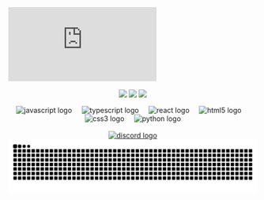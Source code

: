 
![](https://biaupload.com/do.php?imgf=org-96da2a38132c1.png)
<div align="center">


![](https://github-readme-stats.vercel.app/api?username=Parsa3323&theme=dark&hide_border=true&include_all_commits=true&count_private=false)
![](https://github-readme-streak-stats.herokuapp.com/?user=Parsa3323&theme=dark&hide_border=true)
![](https://github-readme-stats.vercel.app/api/top-langs/?username=Parsa3323&theme=dark&hide_border=true&include_all_commits=true&count_private=false&layout=compact)

</div>




<div align="center">
  <img src="https://cdn.jsdelivr.net/gh/devicons/devicon/icons/javascript/javascript-original.svg" style="height:30px; width:30px;" alt="javascript logo" />
  <img width="12" />
  <img src="https://cdn.jsdelivr.net/gh/devicons/devicon/icons/typescript/typescript-original.svg" style="height:30px; width:30px;" alt="typescript logo" />
  <img width="12" />
  <img src="https://cdn.jsdelivr.net/gh/devicons/devicon/icons/react/react-original.svg" style="height:30px; width:30px;" alt="react logo" />
  <img width="12" />
  <img src="https://cdn.jsdelivr.net/gh/devicons/devicon/icons/html5/html5-original.svg" style="height:30px; width:30px;" alt="html5 logo" />
  <img width="12" />
  <img src="https://cdn.jsdelivr.net/gh/devicons/devicon/icons/css3/css3-original.svg" style="height:30px; width:30px;" alt="css3 logo" />
  <img width="12" />
  <img src="https://cdn.jsdelivr.net/gh/devicons/devicon/icons/python/python-original.svg" style="height:30px; width:30px;" alt="python logo" /> </br> </br>
      <a href="https://discord.gg/KUBewtmW" target="_blank">
    <img src="https://img.shields.io/static/v1?message=Discord&logo=discord&label=&color=7289DA&logoColor=white&labelColor=&style=for-the-badge" height="35" alt="discord logo"  />
  </a>
</div>


<div align="center">
<picture>
  <source media="(prefers-color-scheme: dark)" srcset="https://raw.githubusercontent.com/Parsa3323/Parsa3323/output/github-snake-dark.svg" />
  <source media="(prefers-color-scheme: light)" srcset="https://raw.githubusercontent.com/Parsa3323/Parsa3323/output/github-snake.svg" />
  <img alt="github-snake" src="https://raw.githubusercontent.com/Parsa3323/Parsa3323/output/github-snake.svg" />
</picture>
</div>




<!-- # 📊 GitHub Stats: -->
<!-- 
### ✍️ Random Dev Quote
![](https://quotes-github-readme.vercel.app/api?type=horizontal&theme=radical)

### 🔝 Top Contributed Repo
![](https://github-contributor-stats.vercel.app/api?username=Parsa3323&limit=5&theme=dark&combine_all_yearly_contributions=true)



###

<div align="left">
  <a href="https://discord.gg/KUBewtmW" target="_blank">
    <img src="https://img.shields.io/static/v1?message=Discord&logo=discord&label=&color=7289DA&logoColor=white&labelColor=&style=for-the-badge" height="35" alt="discord logo"  />
  </a>
</div>

###
---
[![](https://visitcount.itsvg.in/api?id=Parsa3323&icon=0&color=0)](https://visitcount.itsvg.in)

Proudly created with GPRM ( https://gprm.itsvg.in ) -->

<!--
**Parsa3323/Parsa3323** is a ✨ _special_ ✨ repository because its `README.md` (this file) appears on your GitHub profile.

Here are some ideas to get you started:

- 🔭 I’m currently working on ...
- 🌱 I’m currently learning ...
- 👯 I’m looking to collaborate on ...
- 🤔 I’m looking for help with ...
- 💬 Ask me about ...
- 📫 How to reach me: ...
- 😄 Pronouns: ...
- ⚡ Fun fact: ...
-->
